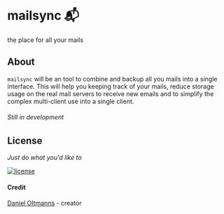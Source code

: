 # mailsync :mailbox_with_mail:

the place for all your mails

## About

`mailsync` will be an tool to combine and backup all you mails into a single
interface. This will help you keeping track of your mails, reduce storage usage
on the real mail servers to receive new emails and to simplify the complex
multi-client use into a single client.

###### Still in development

## License

_Just do what you'd like to_

[![license](https://img.shields.io/badge/license-MIT-blue.svg)](https://github.com/oltdaniel/mailsync/blob/master/LICENSE)

#### Credit

[Daniel Oltmanns](https://github.com/oltdaniel) - creator
